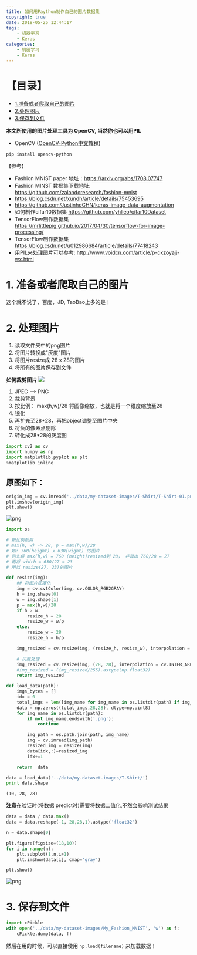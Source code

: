 ```yaml
---
title: 如何用Paython制作自己的图片数据集
copyright: true
date: 2018-05-25 12:44:17
tags:
    - 机器学习
    - Keras
categories:
    - 机器学习
    - Keras
---
```


# 【目录】
- [1.准备或者爬取自己的图片](#1.-准备或者爬取自己的图片)
- [2.处理图片](#2.-处理图片)
- [3.保存到文件](#3.-保存到文件)

**本文所使用的图片处理工具为 OpenCV, 当然你也可以用PIL**
- OpenCV ([OpenCV-Python中文教程](https://www.kancloud.cn/aollo/aolloopencv/259610))
```bash
pip install opencv-python
```

【参考】

- Fashion MNIST paper 地址：https://arxiv.org/abs/1708.07747
- Fashion MINST 数据集下载地址: https://github.com/zalandoresearch/fashion-mnist
- https://blog.csdn.net/xundh/article/details/75453695
- https://github.com/JustinhoCHN/keras-image-data-augmentation
- 如何制作cifar10数据集  https://github.com/yhlleo/cifar10Dataset
- TensorFlow制作数据集 https://mrlittlepig.github.io/2017/04/30/tensorflow-for-image-processing/   
- TensorFlow制作数据集 https://blog.csdn.net/u012986684/article/details/77418243
- 用PIL来处理图片可以参考: http://www.voidcn.com/article/p-ckzoyajj-wx.html

# 1. 准备或者爬取自己的图片

这个就不说了，百度，JD, TaoBao上多的是！

# 2. 处理图片

1. 读取文件夹中的png图片    
2. 将图片转换成"灰度"图片
3. 将图片resize成  28 x 28的图片
4. 将所有的图片保存到文件

**如何裁剪图片**
![](https://img-blog.csdn.net/20170904103250789?watermark/2/text/aHR0cDovL2Jsb2cuY3Nkbi5uZXQvdTAxMTk5NTcxOQ==/font/5a6L5L2T/fontsize/400/fill/I0JBQkFCMA==/dissolve/70/gravity/SouthEast)


1. JPEG –> PNG
2. 裁剪背景
3. 按比例： max(h,w)/28 将图像缩放，也就是将一个维度缩放至28
4. 锐化
5. 再扩充至28*28，再把object调整至图片中央
6. 将负的像素点剔除
7. 转化成28*28的灰度图


```python
import cv2 as cv
import numpy as np
import matplotlib.pyplot as plt
%matplotlib inline
```

## 原图如下：


```python
origin_img = cv.imread('../data/my-dataset-images/T-Shirt/T-Shirt-01.png')
plt.imshow(origin_img)
plt.show()
```


![png](/uploads/python_define_self_dataset_files/python_define_self_dataset_5_0.png)



```python
import os

# 按比例裁剪
# max(h, w) -> 28, p = max(h,w)/28
# 如: 760(height) x 630(wight) 的图片
# 则先将 max(h,w) = 760 (height)resized到 28， 并算出 760/28 = 27
# 再将 width = 630/27 = 23
# 所以 resize(27, 23)的图片

def resize(img):
    ## 将图片灰度化
    img = cv.cvtColor(img, cv.COLOR_RGB2GRAY)
    h = img.shape[0]
    w = img.shape[1]
    p = max(h,w)/28
    if h > w:
        resize_h = 28
        resize_w = w/p
    else:
        resize_w = 28
        resize_h = h/p

    img_resized = cv.resize(img, (resize_h, resize_w), interpolation = cv.INTER_AREA)

    # 灰度处理
    img_resized = cv.resize(img, (28, 28), interpolation = cv.INTER_AREA)
    #img_resized = (img_resized/255).astype(np.float32)
    return img_resized

def load_data(path):
    imgs_bytes = []
    idx = 0
    total_imgs = len([img_name for img_name in os.listdir(path) if img_name.endswith('.png')])
    data = np.zeros((total_imgs,28,28), dtype=np.uint8)
    for img_name in os.listdir(path):
        if not img_name.endswith('.png'):
            continue

        img_path = os.path.join(path, img_name)
        img = cv.imread(img_path)
        resized_img = resize(img)
        data[idx,:]=resized_img
        idx+=1

    return  data
```


```python
data = load_data('../data/my-dataset-images/T-Shirt/')
print data.shape
```

    (10, 28, 28)


**注意**在验证时(将数据 predict时)需要将数据二值化,不然会影响测试结果
```python
data = data / data.max()
data = data.reshape(-1, 28,28,1).astype('float32')
```


```python
n = data.shape[0]

plt.figure(figsize=(18,10))
for i in range(n):
    plt.subplot(1,n,i+1)
    plt.imshow(data[i], cmap='gray')

plt.show()
```


![png](/uploads/python_define_self_dataset_files/python_define_self_dataset_9_0.png)


# 3. 保存到文件

```python
import cPickle
with open('../data/my-dataset-images/My_Fashion_MNIST', 'w') as f:
    cPickle.dump(data, f)
```

然后在用的时候，可以直接使用 `np.load(filename)` 来加载数据！
